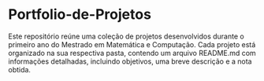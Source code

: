 # Portfolio-de-Projetos

Este repositório reúne uma coleção de projetos desenvolvidos durante o primeiro ano do Mestrado em Matemática e Computação. Cada projeto está organizado na sua respectiva pasta, contendo um arquivo README.md com informações detalhadas, incluindo objetivos, uma breve descrição e a nota obtida.
